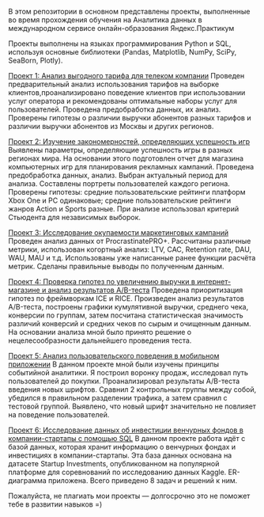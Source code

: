 В этом репозитории в основном представлены проекты, выполненные во время прохождения обучения на Аналитика данных в международном сервисе онлайн-образования Яндекс.Практикум

Проекты выполнены на языках программирования Python и SQL, используя основные библиотеки (Pandas, Matplotlib, NumPy, SciPy, SeaBorn, Plotly).

[Проект 1: Анализ выгодного тарифа для телеком компании](https://github.com/TerekhinSergey/TerekhinSergey/tree/main/Project%201.%20Telecom_tariffs)
Проведен предварительный анализ использования тарифов на выборке клиентов,проанализировано поведение клиентов при использовании услуг оператора и рекомендованы оптимальные наборы услуг для пользователей. Проведена предобработка данных, их анализ. Проверены гипотезы о различии выручки абонентов разных тарифов и различии выручки абонентов из Москвы и других регионов.

[Проект 2: Изучение закономерностей, определяющих успешность игр](https://github.com/TerekhinSergey/TerekhinSergey/tree/main/Project%202.%20Games_store)
Выявлены параметры, определяющие успешность игры в разных регионах мира. На основании этого подготовлен отчет для магазина компьютерных игр для планирования рекламных кампаний. Проведена предобработка данных, анализ. Выбран актуальный период для анализа. Составлены портреты пользователей каждого региона. Проверены гипотезы: средние пользовательские рейтинги платформ Xbox One и PC одинаковые; средние пользовательские рейтинги жанров Action и Sports разные. При анализе использовал критерий Стьюдента для независимых выборок.

[Проект 3: Исследование окупаемости маркетинговых кампаний](https://github.com/TerekhinSergey/TerekhinSergey/tree/main/Project%203.%20Marketing_campaigns_app)
Проведен анализ данных от ProcrastinatePRO+. Рассчитаны различные метрики, использован когортный анализ: LTV, CAC, Retention rate, DAU, WAU, MAU и т.д. Использованы уже написанные ранее функции расчёта метрик. Сделаны правильные выводы по полученным данным.

[Проект 4: Проверка гипотез по увеличению выручки в интернет-магазине и анализ результатов A/B-теста](https://github.com/TerekhinSergey/TerekhinSergey/tree/main/Project%204.%20A-B_test_online_store)
Проведена приоритизация гипотез по фреймворкам ICE и RICE. Произведен анализ результатов A/B-теста, построены графики кумулятивной выручки, среднего чека, конверсии по группам, затем посчитана статистическая значимость различий конверсий и средних чеков по сырым и очищенным данным. На основании анализа мной было принято решение о нецелесообразности дальнейшего проведения теста.

[Проект 5: Анализ пользовательского поведения в мобильном приложении](https://github.com/TerekhinSergey/TerekhinSergey/tree/main/Project%205.%20A-A-B_test_mobile_app)
В данном проекте мной были изучены принципы событийной аналитики. Я построил воронку продаж, исследовал путь пользователей до покупки. Проанализировал результаты A/B-теста введения новых шрифтов. Сравнил 2 контрольных группы между собой, убедился в правильном разделении трафика, а затем сравнил с тестовой группой. 
Выявлено, что новый шрифт значительно не повлияет на поведение пользователей.

[Проект 6: Исследование данных об инвестиции венчурных фондов в компании-стартапы с помощью SQL](https://github.com/TerekhinSergey/TerekhinSergey/tree/main/Project%206.%20SQL_investment_funds)
В данном проекте работа идёт с базой данных, которая хранит информацию о венчурных фондах и инвестициях в компании-стартапы. Эта база данных основана на датасете Startup Investments, опубликованном на популярной платформе для соревнований по исследованию данных Kaggle. ER-диаграмма приложена. Всего приведено 8 задач и решений к ним.

Пожалуйста, не плагиать мои проекты — долгосрочно это не поможет тебе в развитии навыков =)